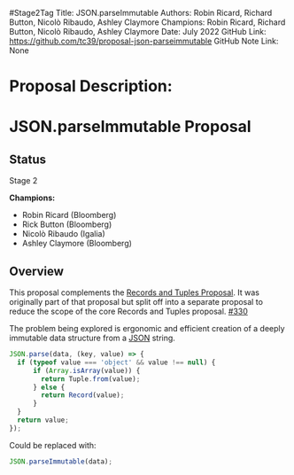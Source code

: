 #Stage2Tag
Title: JSON.parseImmutable
Authors: Robin Ricard, Richard Button, Nicolò Ribaudo, Ashley Claymore
Champions: Robin Ricard, Richard Button, Nicolò Ribaudo, Ashley Claymore
Date: July 2022
GitHub Link: https://github.com/tc39/proposal-json-parseimmutable
GitHub Note Link: None

# Proposal Description:
# JSON.parseImmutable Proposal

## Status

Stage 2

**Champions:**

- Robin Ricard (Bloomberg)
- Rick Button (Bloomberg)
- Nicolò Ribaudo (Igalia)
- Ashley Claymore (Bloomberg)

## Overview

This proposal complements the [Records and Tuples Proposal][rec-tup-proposal].
It was originally part of that proposal but split off into a separate proposal to reduce the scope of the core Records and Tuples proposal. [#330](https://github.com/tc39/proposal-record-tuple/issues/330)

The problem being explored is ergonomic and efficient creation of a deeply immutable data structure from a [JSON][json-mdn] string.

```javascript
JSON.parse(data, (key, value) => {
  if (typeof value === 'object' && value !== null) {
      if (Array.isArray(value)) {
        return Tuple.from(value);
      } else {
        return Record(value);
      }
  }
  return value;
});
```

Could be replaced with:

```javascript
JSON.parseImmutable(data);
```

<!-- References -->
[rec-tup-proposal]: https://github.com/tc39/proposal-record-tuple
[json-mdn]: https://developer.mozilla.org/en-US/docs/Web/JavaScript/Reference/Global_Objects/JSON
